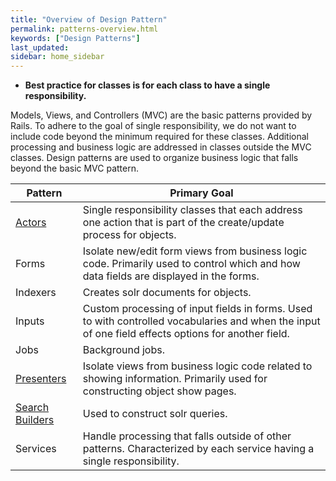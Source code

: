 ```yaml
---
title: "Overview of Design Pattern"
permalink: patterns-overview.html
keywords: ["Design Patterns"]
last_updated:
sidebar: home_sidebar
---
```


<ul class="info"><li><b>Best practice for classes is for each class to have a single responsibility.</b></li></ul>

Models, Views, and Controllers (MVC) are the basic patterns provided by Rails.  To adhere to the goal of single responsibility, we do not want to include code beyond the minimum required for these classes.  Additional processing and business logic are addressed in classes outside the MVC classes.  Design patterns are used to organize business logic that falls beyond the basic MVC pattern.

| Pattern | Primary Goal |
| ------- | ------------ |
| <a href="actor_stack.html">Actors</a> | Single responsibility classes that each address one action that is part of the create/update process for objects. |
| Forms | Isolate new/edit form views from business logic code. Primarily used to control which and how data fields are displayed in the forms. |
| Indexers | Creates solr documents for objects. |
| Inputs | Custom processing of input fields in forms. Used to with controlled vocabularies and when the input of one field effects options for another field. |
| Jobs | Background jobs. |
| <a href="patterns-presenters.html">Presenters</a> | Isolate views from business logic code related to showing information. Primarily used for constructing object show pages. |
|  <a href="building-searches.html">Search Builders</a> | Used to construct solr queries. |
| Services | Handle processing that falls outside of other patterns. Characterized by each service having a single responsibility. |

